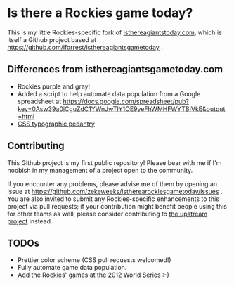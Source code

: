 # Is there a Rockies game today?

This is my little Rockies-specific fork of [isthereagiantstoday.com](http://isthereagiantsgametoday.com), which is itself a Github project based at https://github.com/lforrest/isthereagiantsgametoday . 

## Differences from isthereagiantsgametoday.com

* Rockies purple and gray!
* Added a script to help automate data population from a Google spreadsheet at https://docs.google.com/spreadsheet/pub?key=0Asw39a0iCguZdC1YWnJwTlY1OE9yeFhWMHFWYTBIVkE&output=html
* [CSS typographic pedantry](http://css-tricks.com/sans-serif/)

## Contributing

This Github project is my first public repository! Please bear with me if I'm noobish in my management of a project open to the community.

If you encounter any problems, please advise me of them by opening an issue at https://github.com/zekeweeks/istherearockiesgametoday/issues . You are also invited to submit any Rockies-specific enhancements to this project via pull requests; if your contribution might benefit people using this for other teams as well, please consider contributing to [the upstream project](https://github.com/lforrest/isthereagiantsgametoday) instead.


## TODOs

* Prettier color scheme (CSS pull requests welcomed!)
* Fully automate game data population.
* Add the Rockies' games at the 2012 World Series :-)
